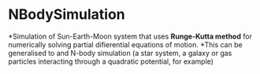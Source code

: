 # NBodySimulation #
*Simulation of Sun-Earth-Moon system that uses __Runge-Kutta method__ for numerically solving partial difierential equations of motion. 
*This can be  generalised to and N-body simulation (a star system, a galaxy or gas particles interacting through a quadratic potential, for example)

